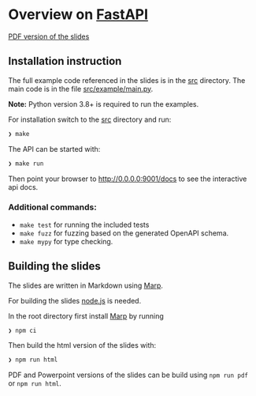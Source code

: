 # Overview on [FastAPI](https://fastapi.tiangolo.com)

[PDF version of the slides](https://whuss.github.io/fastapi_slides/slides.pdf)

## Installation instruction

The full example code referenced in the slides is in the [src](./src) directory. The main code is in the file [src/example/main.py](./src/example/main.py).

**Note:** Python version 3.8+ is required to run the examples.

For installation switch to the [src](./src) directory and run:

```bash
❯ make
```

The API can be started with:
```bash
❯ make run
```

Then point your browser to http://0.0.0.0:9001/docs to see the interactive api docs.

### Additional commands:

- `make test` for running the included tests
- `make fuzz` for fuzzing based on the generated OpenAPI schema.
- `make mypy` for type checking.

## Building the slides

The slides are written in Markdown using [Marp](https://marp.app/).

For building the slides [node.js](https://nodejs.org/en/) is needed.

In the root directory first install [Marp](https://marp.app/) by running
```bash
❯ npm ci
```

Then build the html version of the slides with:

```bash
❯ npm run html
```

PDF and Powerpoint versions of the slides can be build using `npm run pdf` or `npm run html`.

